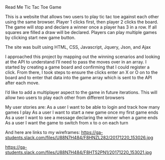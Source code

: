Read Me Tic Tac Toe Game

This is a website that allows two users to play tic tac toe against each other using the same browser. Player 1 clicks first, then player 2 clicks the board. The game will stop and declare a winner once a player has 3 in a row. If all squares are filled a draw will be declared. Players can play multiple games by clicking start new game button.

The site was built using HTML, CSS, Javascript, Jquery, Json, and Ajax

I approached this project by mapping out the winning scenarios and looking at the API to understand I’ll need to pass the moves over in an array. I started by creating a game board and confirming that I could register a click. From there, I took steps to ensure the clicks enter an X or O on to the board and to enter that data into the game array which is sent to the API after each move.

I’d like to add a multiplayer aspect to the game in future iterations. This will allow two users to play each other from different browsers

My user stories are:
As a user I want to be able to login and track how many games I play
As a user I want to start a new game once my first game ends
As a user I want to see a message declaring the winner when a game ends
As a user I want the game to switch from x to o on each turn

And here are links to my wireframes:
https://ga-students.slack.com/files/U88N7H484/F8HNZL282/20171220_153026.jpg

https://ga-students.slack.com/files/U88N7H484/F8HT52PN1/20171220_153021.jpg
